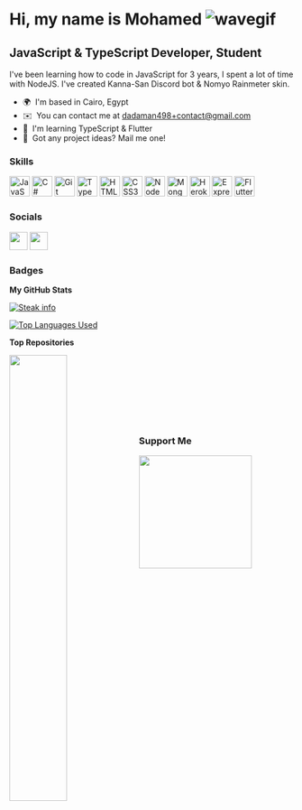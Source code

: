 Hi, my name is Mohamed ![wavegif](https://user-images.githubusercontent.com/18350557/176309783-0785949b-9127-417c-8b55-ab5a4333674e.gif)
===============================================================================================================================

JavaScript & TypeScript Developer, Student
------------------------------------------

I've been learning how to code in JavaScript for 3 years, I spent a lot of time with NodeJS. I've created Kanna-San Discord bot & Nomyo Rainmeter skin.

* 🌍  I'm based in Cairo, Egypt
* ✉️  You can contact me at [dadaman498+contact@gmail.com](mailto:dadaman498+contact@gmail.com)
* 🧠  I'm learning TypeScript & Flutter
* 🔮  Got any project ideas? Mail me one!

### Skills


<p align="left">
<a href="https://developer.mozilla.org/en-US/docs/Web/JavaScript" target="_blank" rel="noreferrer"><img src="https://raw.githubusercontent.com/danielcranney/readme-generator/main/public/icons/skills/javascript-colored.svg" width="36" height="36" alt="JavaScript" /></a>
<a href="https://docs.microsoft.com/en-us/dotnet/csharp/" target="_blank" rel="noreferrer"><img src="https://raw.githubusercontent.com/danielcranney/readme-generator/main/public/icons/skills/csharp-colored.svg" width="36" height="36" alt="C#" /></a>
<a href="https://git-scm.com/" target="_blank" rel="noreferrer"><img src="https://raw.githubusercontent.com/danielcranney/readme-generator/main/public/icons/skills/git-colored.svg" width="36" height="36" alt="Git" /></a>
<a href="https://www.typescriptlang.org/" target="_blank" rel="noreferrer"><img src="https://raw.githubusercontent.com/danielcranney/readme-generator/main/public/icons/skills/typescript-colored.svg" width="36" height="36" alt="TypeScript" /></a>
<a href="https://developer.mozilla.org/en-US/docs/Glossary/HTML5" target="_blank" rel="noreferrer"><img src="https://raw.githubusercontent.com/danielcranney/readme-generator/main/public/icons/skills/html5-colored.svg" width="36" height="36" alt="HTML5" /></a>
<a href="https://www.w3.org/TR/CSS/#css" target="_blank" rel="noreferrer"><img src="https://raw.githubusercontent.com/danielcranney/readme-generator/main/public/icons/skills/css3-colored.svg" width="36" height="36" alt="CSS3" /></a>
<a href="https://nodejs.org/en/" target="_blank" rel="noreferrer"><img src="https://raw.githubusercontent.com/danielcranney/readme-generator/main/public/icons/skills/nodejs-colored.svg" width="36" height="36" alt="NodeJS" /></a>
<a href="https://www.mongodb.com/" target="_blank" rel="noreferrer"><img src="https://raw.githubusercontent.com/danielcranney/readme-generator/main/public/icons/skills/mongodb-colored.svg" width="36" height="36" alt="MongoDB" /></a>
<a href="https://www.heroku.com/" target="_blank" rel="noreferrer"><img src="https://raw.githubusercontent.com/danielcranney/readme-generator/main/public/icons/skills/heroku-colored.svg" width="36" height="36" alt="Heroku" /></a>
<a href="https://expressjs.com/" target="_blank" rel="noreferrer"><img src="https://raw.githubusercontent.com/danielcranney/readme-generator/main/public/icons/skills/express-colored.svg" width="36" height="36" alt="Express" /></a>
<a href="https://flutter.dev/" target="_blank" rel="noreferrer"><img src="https://raw.githubusercontent.com/danielcranney/readme-generator/main/public/icons/skills/flutter-colored.svg" width="36" height="36" alt="Flutter" /></a>
</p>


### Socials

<p align="left"> <a href="https://www.github.com/itsmohamed205" target="_blank" rel="noreferrer"><img src="https://raw.githubusercontent.com/danielcranney/readme-generator/main/public/icons/socials/github.svg" width="32" height="32" /></a> <a href="https://www.stackoverflow.com/users/itsmohamed205" target="_blank" rel="noreferrer"><img src="https://raw.githubusercontent.com/danielcranney/readme-generator/main/public/icons/socials/stackoverflow.svg" width="32" height="32" /></a></p>

### Badges

<b>My GitHub Stats</b>

<!--<a href="http://www.github.com/itsmohamed205"><img src="https://github-readme-stats.vercel.app/api?username=itsmohamed205&show_icons=true&hide=&count_private=true&show=reviews,discussions_started,discussions_answered&bg_color=40,0E0725,5C03BC,E536AB&title_color=fff&text_color=fff&hide_border=true&show_icons=true" alt="itsmohamed205's GitHub stats" /></a>-->

<a href="http://www.github.com/itsmohamed205"><img src="https://github-readme-streak-stats.herokuapp.com/?user=itsmohamed205&background=40,0E0725,5C03BC,E536AB&title_color=fff&text_color=fff&ring=E4BD20&fire=E77F1A&currStreakNum=ffffff&currStreakLabel=FFFFFF&sideNums=ffffff&sideLabels=ffffff&dates=ffffff&hide_border=true" alt="Steak info" /></a>

<a href="https://github.com/itsmohamed205" align="left"><img src="https://github-readme-stats.vercel.app/api/top-langs/?username=itsmohamed205&langs_count=10&icon_color=0891b2&bg_color=40,0E0725,5C03BC,E536AB&title_color=fff&text_color=fff&hide_border=true&locale=en&custom_title=Top%20%Languages" alt="Top Languages Used" /></a>

<!--<a href="http://www.github.com/itsmohamed205"><img src="https://github-readme-stats.vercel.app/api/wakatime?username=itsmohamed205&hide_border=true&layout=compact&bg_color=40,0E0725,5C03BC,E536AB&title_color=fff&text_color=fff" alt="Wakatime Stats" /></a> -->

<b>Top Repositories</b>

<div width="100%" align="center"><a href="https://github.com/itsmohamed205/nomyo" align="left"><img align="left" width="45%" src="https://github-readme-stats.vercel.app/api/pin/?username=itsmohamed205&repo=nomyo&icon_color=0891b2&bg_color=40,0E0725,5C03BC,E536AB&title_color=fff&text_color=fff&hide_border=true&locale=en" /></a><!--<a href="https://github.com/itsmohamed205/kanna-san" align="right"><img align="right" width="45%" src="https://github-readme-stats.vercel.app/api/pin/?username=itsmohamed205&repo=kanna-san&icon_color=0891b2&bg_color=40,0E0725,5C03BC,E536AB&title_color=fff&text_color=fff&hide_border=true&locale=en" /></a>--></div><br /><br /><br /><br /><br /><br /><br />

### Support Me

<a href="https://www.buymeacoffee.com/itsmohamed205"><img src="https://cdn.buymeacoffee.com/buttons/v2/default-yellow.png" width="200" /></a>
